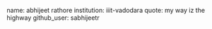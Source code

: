 
name: abhijeet rathore
institution: iiit-vadodara
quote: my way iz the highway
github_user: sabhijeetr
